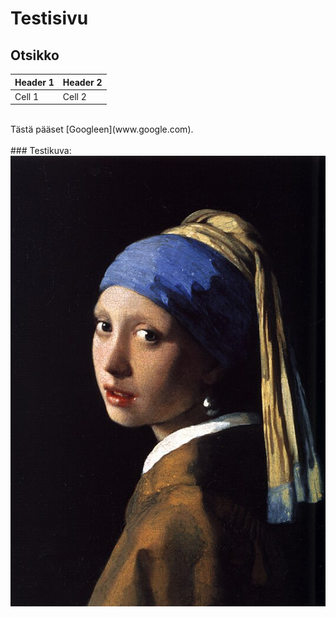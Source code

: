 # Testisivu

## Otsikko
| Header 1 | Header 2 |
| -------- | -------- |
| Cell 1   | Cell 2   |
<br>
Tästä pääset [Googleen](www.google.com).
<br>
<br>
### Testikuva:
<img src="kuva.jpg">
